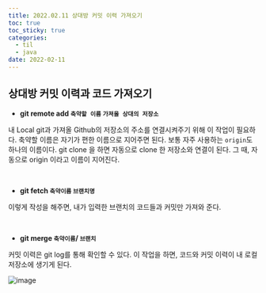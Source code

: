 ```yaml
---
title: 2022.02.11 상대방 커밋 이력 가져오기
toc: true
toc_sticky: true
categories:
  - til
  - java
date: 2022-02-11
---
```




## 상대방 커밋 이력과 코드 가져오기

- **git remote add `축약할 이름` `가져올 상대의 저장소`**

내 Local git과 가져올 Github의 저장소의 주소를 연결시켜주기 위해 이 작업이 필요하다.
축약할 이름은 자기가 편한 이름으로 지어주면 된다.
보통 자주 사용하는 `origin`도 하나의 이름이다.
git clone 을 하면 자동으로 clone 한 저장소와 연결이 된다. 그 때, 자동으로 origin 이라고 이름이 지어진다.

<br/>

- **git fetch `축약이름` `브랜치명`**

이렇게 작성을 해주면, 내가 입력한 브랜치의 코드들과 커밋만 가져와 준다.

<br/>

- **git merge `축약이름`/ `브랜치`**

커밋 이력은 git log를 통해 확인할 수 있다.
이 작업을 하면, 코드와 커밋 이력이 내 로컬 저장소에 생기게 된다.

![image](https://user-images.githubusercontent.com/67885363/154097981-42ca3527-d5f4-4624-b1ad-4e21edf885f9.png)

